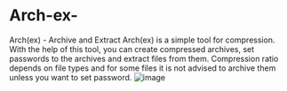 # Arch-ex-
Arch(ex) - Archive and Extract
Arch(ex) is a simple tool for compression.
With the help of this tool, you can create compressed archives, set passwords to the archives and extract files from them.
Compression ratio depends on file types and for some files it is not advised to archive them unless you want to set password.
![image](https://user-images.githubusercontent.com/96080148/148140681-f2f0c04f-385d-4b34-855b-d12b1fa33cba.png)
